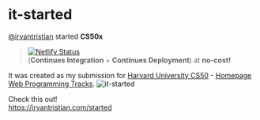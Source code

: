 # it-started
[@irvantristian](https://irvantristian.com) started **CS50x**
> [![Netlify Status](https://api.netlify.com/api/v1/badges/d2922a31-2e01-47bf-b443-d408e3b2a8c3/deploy-status)](https://app.netlify.com/sites/itstarted/deploys) \
(**Continues Integration** + **Continues Deployment**) at **no-cost!**

It was created as my submission for [Harvard University CS50](https://online-learning.harvard.edu/course/cs50-introduction-computer-science) - [Homepage Web Programming Tracks](https://cs50.harvard.edu/x/2020/tracks/web/homepage/).
![it-started](https://user-images.githubusercontent.com/29120359/82726783-94d13e80-9d10-11ea-80f1-98342b4d8483.png)


Check this out! \
https://irvantristian.com/started

